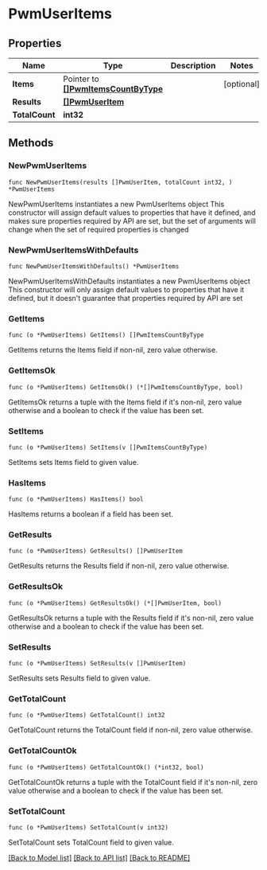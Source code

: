 # PwmUserItems

## Properties

Name | Type | Description | Notes
------------ | ------------- | ------------- | -------------
**Items** | Pointer to [**[]PwmItemsCountByType**](PwmItemsCountByType.md) |  | [optional] 
**Results** | [**[]PwmUserItem**](PwmUserItem.md) |  | 
**TotalCount** | **int32** |  | 

## Methods

### NewPwmUserItems

`func NewPwmUserItems(results []PwmUserItem, totalCount int32, ) *PwmUserItems`

NewPwmUserItems instantiates a new PwmUserItems object
This constructor will assign default values to properties that have it defined,
and makes sure properties required by API are set, but the set of arguments
will change when the set of required properties is changed

### NewPwmUserItemsWithDefaults

`func NewPwmUserItemsWithDefaults() *PwmUserItems`

NewPwmUserItemsWithDefaults instantiates a new PwmUserItems object
This constructor will only assign default values to properties that have it defined,
but it doesn't guarantee that properties required by API are set

### GetItems

`func (o *PwmUserItems) GetItems() []PwmItemsCountByType`

GetItems returns the Items field if non-nil, zero value otherwise.

### GetItemsOk

`func (o *PwmUserItems) GetItemsOk() (*[]PwmItemsCountByType, bool)`

GetItemsOk returns a tuple with the Items field if it's non-nil, zero value otherwise
and a boolean to check if the value has been set.

### SetItems

`func (o *PwmUserItems) SetItems(v []PwmItemsCountByType)`

SetItems sets Items field to given value.

### HasItems

`func (o *PwmUserItems) HasItems() bool`

HasItems returns a boolean if a field has been set.

### GetResults

`func (o *PwmUserItems) GetResults() []PwmUserItem`

GetResults returns the Results field if non-nil, zero value otherwise.

### GetResultsOk

`func (o *PwmUserItems) GetResultsOk() (*[]PwmUserItem, bool)`

GetResultsOk returns a tuple with the Results field if it's non-nil, zero value otherwise
and a boolean to check if the value has been set.

### SetResults

`func (o *PwmUserItems) SetResults(v []PwmUserItem)`

SetResults sets Results field to given value.


### GetTotalCount

`func (o *PwmUserItems) GetTotalCount() int32`

GetTotalCount returns the TotalCount field if non-nil, zero value otherwise.

### GetTotalCountOk

`func (o *PwmUserItems) GetTotalCountOk() (*int32, bool)`

GetTotalCountOk returns a tuple with the TotalCount field if it's non-nil, zero value otherwise
and a boolean to check if the value has been set.

### SetTotalCount

`func (o *PwmUserItems) SetTotalCount(v int32)`

SetTotalCount sets TotalCount field to given value.



[[Back to Model list]](../README.md#documentation-for-models) [[Back to API list]](../README.md#documentation-for-api-endpoints) [[Back to README]](../README.md)


